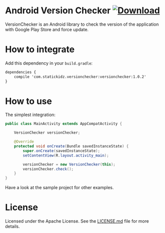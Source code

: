 Android Version Checker [ ![Download](https://api.bintray.com/packages/statickidz/maven/VersionChecker/images/download.svg) ](https://bintray.com/statickidz/maven/VersionChecker/_latestVersion)
=======

VersionChecker is an Android library to check the version of the application with Google Play Store and force update.

How to integrate
================

Add this dependency in your `build.gradle`:

```xml
dependencies {
    compile 'com.statickidz.versionchecker:versionchecker:1.0.2'
}
```

How to use
==========

The simplest integration:

```java
public class MainActivity extends AppCompatActivity {

    VersionChecker versionChecker;

    @Override
    protected void onCreate(Bundle savedInstanceState) {
        super.onCreate(savedInstanceState);
        setContentView(R.layout.activity_main);

        versionChecker = new VersionChecker(this);
        versionChecker.check();
    }
}
```

Have a look at the sample project for other examples.

License
=======

Licensed under the Apache License. See the [LICENSE.md](LICENSE.md) file for more details.
